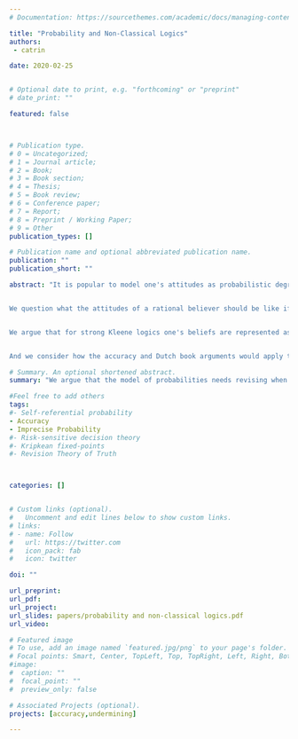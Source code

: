 ```yaml
---
# Documentation: https://sourcethemes.com/academic/docs/managing-content/

title: "Probability and Non-Classical Logics"
authors:
 - catrin

date: 2020-02-25


# Optional date to print, e.g. "forthcoming" or "preprint"
# date_print: ""

featured: false



# Publication type.
# 0 = Uncategorized;
# 1 = Journal article;
# 2 = Book;
# 3 = Book section;
# 4 = Thesis;
# 5 = Book review;
# 6 = Conference paper;
# 7 = Report;
# 8 = Preprint / Working Paper;
# 9 = Other
publication_types: []

# Publication name and optional abbreviated publication name.
publication: ""
publication_short: ""

abstract: "It is popular to model one's attitudes as probabilistic degrees of belief; and various arguments are given for this, such as the Dutch book argument or accuracy argument. However, this model and the corresponding justifications assume classical logic; e.g. someone should have degree of belief 1 that the wall is either red or not red -- but perhaps the wall is vaguely red and some alternative attitude should be allowed.


We question what the attitudes of a rational believer should be like if the underlying logic is non-classical. And we argue that we need to more radically revise the picture of probabilistic belief, they should no longer simply assign numerical values to sentences.


We argue that for strong Kleene logics one's beliefs are represented as a pair of numerical values, and for supervaluational logic, one should adopt sets of probabilities, i.e. so-called imprecise probabilities.


And we consider how the accuracy and Dutch book arguments would apply to these alternative models of belief. "

# Summary. An optional shortened abstract.
summary: "We argue that the model of probabilities needs revising when non-classical logics are considered. For strong-Kleene logic we suggest a belief-pair, and for supervaluational logic adopt imprecise probability."

#Feel free to add others
tags:
#- Self-referential probability
- Accuracy
- Imprecise Probability
#- Risk-sensitive decision theory
#- Kripkean fixed-points
#- Revision Theory of Truth



categories: []


# Custom links (optional).
#   Uncomment and edit lines below to show custom links.
# links:
# - name: Follow
#   url: https://twitter.com
#   icon_pack: fab
#   icon: twitter

doi: ""

url_preprint:
url_pdf:
url_project:
url_slides: papers/probability and non-classical logics.pdf
url_video:

# Featured image
# To use, add an image named `featured.jpg/png` to your page's folder.
# Focal points: Smart, Center, TopLeft, Top, TopRight, Left, Right, BottomLeft, Bottom, BottomRight.
#image:
#  caption: ""
#  focal_point: ""
#  preview_only: false

# Associated Projects (optional).
projects: [accuracy,undermining]

---
```

